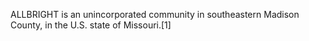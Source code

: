 ALLBRIGHT is an unincorporated community in southeastern Madison County, in the U.S. state of Missouri.[1]
